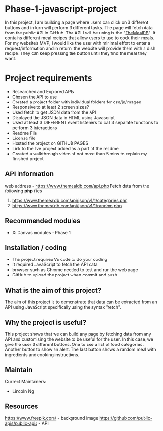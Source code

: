 # Phase-1-javascript-project

In this project, I am building a page where users can click on 3 different buttons and in turn will perform 3 different tasks. The page will fetch data from the public API in GitHub.  The API I will be using is the "[TheMealDB](https://www.themealdb.com/api.php)".  It contains different meal recipes that allow users to use to cook their meals.  For my website’s MVP, I would like the user with minimal effort to enter a request/information and in return, the website will provide them with a dish recipe. They can keep pressing the button until they find the meal they want.


# Project requirements

- Researched and Explored APIs
- Chosen the API to use
- Created a project folder with individual folders for css/js/images
- Responsive to at least 2 screen sizes?
- Used fetch to get JSON data from the API
- Displayed the JSON data in HTML using Javascript
- Used at least 3 DIFFERENT event listeners to call 3 separate    functions to perform 3 interactions
- Readme File
- License file
- Hosted the project on GITHUB PAGES
- Link to the live project added as a part of the readme
- Created a walkthrough video of not more than 5 mins to explain my    finished project

## API information

web address - https://www.themealdb.com/api.php
Fetch data from the following  **php** files

1. https://www.themealdb.com/api/json/v1/1/categories.php
2. https://www.themealdb.com/api/json/v1/1/random.php

## Recommended modules

-   Xi Canvas modules - Phase 1

## Installation / coding

-   The project requires Vs code to do your coding
-   It required JavaScript to fetch the API data
-   browser such as Chrome needed to test and run the web page
-   GitHub to upload the project when commit and push

## What is the aim of this project?

The aim of this project is to demonstrate that data can be extracted from an API using JavaScript specifically using the syntax "fetch".  

## Why the project is useful?

This project shows that we can build any page by fetching data from any API and customising the website to be useful for the user.  In this case, we give the user 3 different buttons.  One to see a list of food categories.  Another button to show an alert.  The last button shows a random meal with ingredients and cooking instructions.

## Maintain

Current Maintainers:

-   Lincoln Ng

## Resources

https://www.freepik.com/  - background image
https://github.com/public-apis/public-apis - API